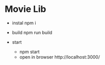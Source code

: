 Movie Lib
=========

* instal
  npm i

* build
  npm run build

* start
  - npm start
  - open in browser http://localhost:3000/